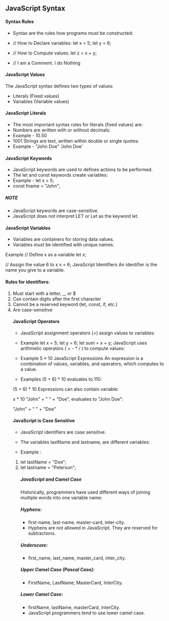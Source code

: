 ## JavaScript Syntax

#### Syntax Rules

- Syntax are the rules how programs must be constructed:
- // How to Declare variables:
  let x = 5;
  let y = 6;

- // How to Compute values:
  let z = x + y;

- // I am a Comment. I do Nothing

#### JavaScript Values

The JavaScript syntax defines two types of values:

- Literals (Fixed values)
- Variables (Variable values)

#### JavaScript Literals

- The most important syntax rules for literals (fixed values) are:
- Numbers are written with or without decimals:
- Example - 10.50
- 1001 Strings are text, written within double or single quotes:
- Example - "John Doe" 'John Doe'

#### JavaScript Keywords

- JavaScript keywords are used to defines actions to be performed.
- The let and const keywords create variables:
- Example - let x = 5;
- const fname = "John";

##### NOTE

- JavaScript keywords are case-sensitive.
- JavaScript does not interpret LET or Let as the keyword let.

#### JavaScript Variables

- Variables are containers for storing data values.
- Variables must be identified with unique names.

Example
// Define x as a variable
let x;

// Assign the value 6 to x
x = 6;
JavaScript Identifiers
An identifier is the name you give to a variable.

#### Rules for identifiers:

<ol>
<li>Must start with a letter, _, or $
<li>Can contain digits after the first character
<li>Cannot be a reserved keyword (let, const, if, etc.)
<li>Are case-sensitive

#### JavaScript Operators

- JavaScript assignment operators (=) assign values to variables:
- Example
  let x = 5;
  let y = 6;
  let sum = x + y;
  JavaScript uses arithmetic operators ( + - \* / ) to compute values:

- Example
  5 \* 10
  JavaScript Expressions
  An expression is a combination of values, variables, and operators, which computes to a value.

- Examples
  (5 + 6) \* 10 evaluates to 110:

(5 + 6) \* 10
Expressions can also contain variable:

x \* 10
"John" + " " + "Doe", evaluates to "John Doe":

"John" + " " + "Doe"

#### JavaScript is Case Sensitive

- JavaScript identifiers are case sensitive.
- The variables lastName and lastname, are different variables:

- Example :
<ol>
<li>let lastName = "Doe";
<li>let lastname = "Peterson";

##### JavaScript and Camel Case

Historically, programmers have used different ways of joining multiple words into one variable name:

##### Hyphens:

- first-name, last-name, master-card, inter-city.
- Hyphens are not allowed in JavaScript. They are reserved for subtractions.

##### Underscore:

- first_name, last_name, master_card, inter_city.

##### Upper Camel Case (Pascal Case):

- FirstName, LastName, MasterCard, InterCity.

##### Lower Camel Case:

- firstName, lastName, masterCard, interCity.
- JavaScript programmers tend to use lower camel case.